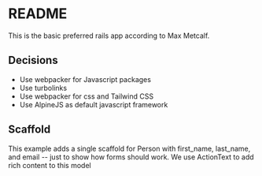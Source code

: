 # README

This is the basic preferred rails app according to Max Metcalf.

## Decisions
* Use webpacker for Javascript packages
* Use turbolinks
* Use webpacker for css and Tailwind CSS
* Use AlpineJS as default javascript framework

## Scaffold
This example adds a single scaffold for Person with first_name, last_name, and email -- just to show how forms should work.
We use ActionText to add rich content to this model

